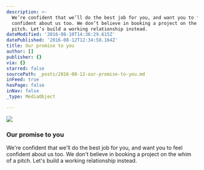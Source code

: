 ```yaml
---
description: >-
  We’re confident that we’ll do the best job for you, and want you to feel
  confident about us too. We don’t believe in booking a project on the whim of a
  pitch. Let’s build a working relationship instead.
dateModified: '2016-08-10T14:36:29.615Z'
datePublished: '2016-08-12T12:34:58.164Z'
title: Our promise to you
author: []
publisher: {}
via: {}
starred: false
sourcePath: _posts/2016-08-12-our-promise-to-you.md
inFeed: true
hasPage: false
inNav: false
_type: MediaObject

---
```

![](https://the-grid-user-content.s3-us-west-2.amazonaws.com/744618e2-51bb-467a-b534-75126e70d6c0.png)

### Our promise to you

We're confident that we'll do the best job for you, and want you to feel confident about us too. We don't believe in booking a project on the whim of a pitch. Let's build a working relationship instead.